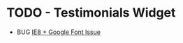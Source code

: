 # TODO - Testimonials Widget

* BUG [IE8 + Google Font Issue](http://wordpress.org/support/topic/ie8-google-font-issue)